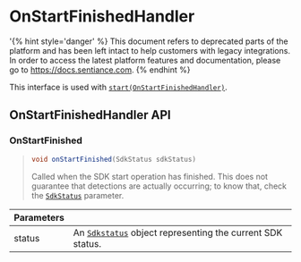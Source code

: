 # OnStartFinishedHandler

'{% hint style='danger' %} This document refers to deprecated parts of the platform and has been left intact to help customers with legacy integrations. In order to access the latest platform features and documentation, please go to https://docs.sentiance.com. {% endhint %}

This interface is used with [`start(OnStartFinishedHandler)`](sentiance.md#start).

## OnStartFinishedHandler API

### OnStartFinished

> ```java
> void onStartFinished(SdkStatus sdkStatus)
> ```
>
> Called when the SDK start operation has finished. This does not guarantee that detections are actually occurring; to know that, check the [`SdkStatus`](sdkstatus/) parameter.

| Parameters |                                                                          |
| ---------- | ------------------------------------------------------------------------ |
| status     | An [`Sdkstatus`](sdkstatus/) object representing the current SDK status. |
